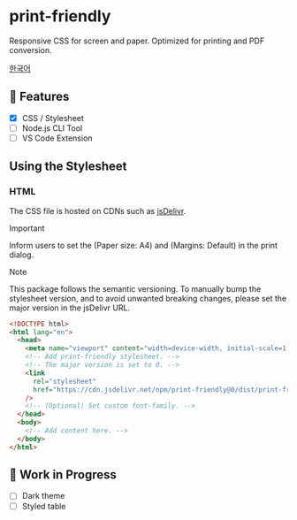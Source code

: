 # print-friendly

Responsive CSS for screen and paper. Optimized for printing and PDF conversion.

[한국어](/docs/ko.md)

## 🚧 Features

- [x] CSS / Stylesheet
- [ ] Node.js CLI Tool
- [ ] VS Code Extension

## Using the Stylesheet

### HTML

The CSS file is hosted on CDNs such as [jsDelivr](https://www.jsdelivr.com/package/npm/print-friendly).

> [!IMPORTANT]
> Inform users to set the (Paper size: A4) and (Margins: Default) in the print dialog.

> [!NOTE]
> This package follows the semantic versioning. To manually bump the stylesheet version, and to avoid unwanted breaking changes, please set the major version in the jsDelivr URL.

```html
<!DOCTYPE html>
<html lang="en">
  <head>
    <meta name="viewport" content="width=device-width, initial-scale=1.0" />
    <!-- Add print-friendly stylesheet. -->
    <!-- The major version is set to 0. -->
    <link
      rel="stylesheet"
      href="https://cdn.jsdelivr.net/npm/print-friendly@0/dist/print-friendly.css"
    />
    <!-- (Optional) Set custom font-family. -->
  </head>
  <body>
    <!-- Add content here. -->
  </body>
</html>
```

## 🚧 Work in Progress

- [ ] Dark theme
- [ ] Styled table
